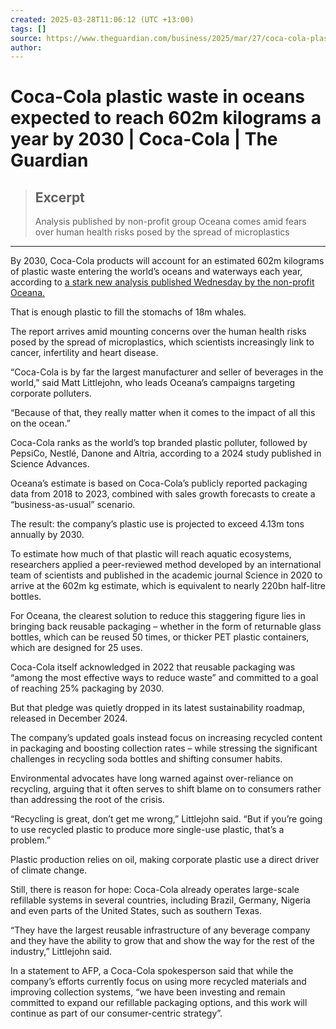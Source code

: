```yaml
---
created: 2025-03-28T11:06:12 (UTC +13:00)
tags: []
source: https://www.theguardian.com/business/2025/mar/27/coca-cola-plastic-waste-in-oceans-expected-to-reach-602m-kilograms-a-year-by-2030
author: 
---
```


# Coca-Cola plastic waste in oceans expected to reach 602m kilograms a year by 2030 | Coca-Cola | The Guardian

> ## Excerpt
> Analysis published by non-profit group Oceana comes amid fears over human health risks posed by the spread of microplastics

---
By 2030, Coca-Cola products will account for an estimated 602m kilograms of plastic waste entering the world’s oceans and waterways each year, according to [a stark new analysis published Wednesday by the non-profit Oceana.](https://oceana.org/press-releases/coca-colas-annual-plastic-footprint-forecasted-to-grow-to-9-1-billion-pounds-by-2030/)

That is enough plastic to fill the stomachs of 18m whales.

The report arrives amid mounting concerns over the human health risks posed by the spread of microplastics, which scientists increasingly link to cancer, infertility and heart disease.

“Coca-Cola is by far the largest manufacturer and seller of beverages in the world,” said Matt Littlejohn, who leads Oceana’s campaigns targeting corporate polluters.

“Because of that, they really matter when it comes to the impact of all this on the ocean.”

Coca-Cola ranks as the world’s top branded plastic polluter, followed by PepsiCo, Nestlé, Danone and Altria, according to a 2024 study published in Science Advances.

Oceana’s estimate is based on Coca-Cola’s publicly reported packaging data from 2018 to 2023, combined with sales growth forecasts to create a “business-as-usual” scenario.

The result: the company’s plastic use is projected to exceed 4.13m tons annually by 2030.

To estimate how much of that plastic will reach aquatic ecosystems, researchers applied a peer-reviewed method developed by an international team of scientists and published in the academic journal Science in 2020 to arrive at the 602m kg estimate, which is equivalent to nearly 220bn half-litre bottles.

For Oceana, the clearest solution to reduce this staggering figure lies in bringing back reusable packaging – whether in the form of returnable glass bottles, which can be reused 50 times, or thicker PET plastic containers, which are designed for 25 uses.

Coca-Cola itself acknowledged in 2022 that reusable packaging was “among the most effective ways to reduce waste” and committed to a goal of reaching 25% packaging by 2030.

But that pledge was quietly dropped in its latest sustainability roadmap, released in December 2024.

The company’s updated goals instead focus on increasing recycled content in packaging and boosting collection rates – while stressing the significant challenges in recycling soda bottles and shifting consumer habits.

Environmental advocates have long warned against over-reliance on recycling, arguing that it often serves to shift blame on to consumers rather than addressing the root of the crisis.

“Recycling is great, don’t get me wrong,” Littlejohn said. “But if you’re going to use recycled plastic to produce more single-use plastic, that’s a problem.”

Plastic production relies on oil, making corporate plastic use a direct driver of climate change.

Still, there is reason for hope: Coca-Cola already operates large-scale refillable systems in several countries, including Brazil, Germany, Nigeria and even parts of the United States, such as southern Texas.

“They have the largest reusable infrastructure of any beverage company and they have the ability to grow that and show the way for the rest of the industry,” Littlejohn said.

In a statement to AFP, a Coca-Cola spokesperson said that while the company’s efforts currently focus on using more recycled materials and improving collection systems, “we have been investing and remain committed to expand our refillable packaging options, and this work will continue as part of our consumer-centric strategy”.
